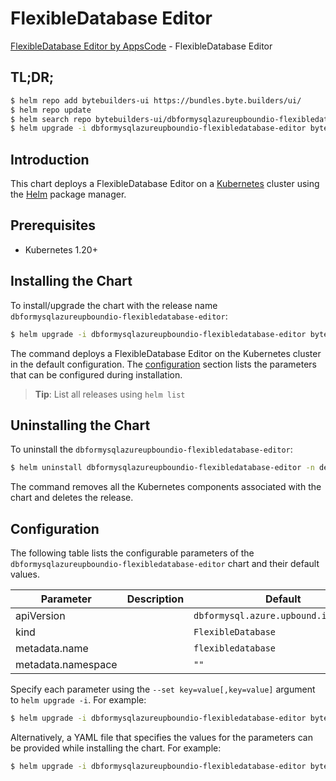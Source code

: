 # FlexibleDatabase Editor

[FlexibleDatabase Editor by AppsCode](https://byte.builders) - FlexibleDatabase Editor

## TL;DR;

```bash
$ helm repo add bytebuilders-ui https://bundles.byte.builders/ui/
$ helm repo update
$ helm search repo bytebuilders-ui/dbformysqlazureupboundio-flexibledatabase-editor --version=v0.4.18
$ helm upgrade -i dbformysqlazureupboundio-flexibledatabase-editor bytebuilders-ui/dbformysqlazureupboundio-flexibledatabase-editor -n default --create-namespace --version=v0.4.18
```

## Introduction

This chart deploys a FlexibleDatabase Editor on a [Kubernetes](http://kubernetes.io) cluster using the [Helm](https://helm.sh) package manager.

## Prerequisites

- Kubernetes 1.20+

## Installing the Chart

To install/upgrade the chart with the release name `dbformysqlazureupboundio-flexibledatabase-editor`:

```bash
$ helm upgrade -i dbformysqlazureupboundio-flexibledatabase-editor bytebuilders-ui/dbformysqlazureupboundio-flexibledatabase-editor -n default --create-namespace --version=v0.4.18
```

The command deploys a FlexibleDatabase Editor on the Kubernetes cluster in the default configuration. The [configuration](#configuration) section lists the parameters that can be configured during installation.

> **Tip**: List all releases using `helm list`

## Uninstalling the Chart

To uninstall the `dbformysqlazureupboundio-flexibledatabase-editor`:

```bash
$ helm uninstall dbformysqlazureupboundio-flexibledatabase-editor -n default
```

The command removes all the Kubernetes components associated with the chart and deletes the release.

## Configuration

The following table lists the configurable parameters of the `dbformysqlazureupboundio-flexibledatabase-editor` chart and their default values.

|     Parameter      | Description |                     Default                      |
|--------------------|-------------|--------------------------------------------------|
| apiVersion         |             | <code>dbformysql.azure.upbound.io/v1beta1</code> |
| kind               |             | <code>FlexibleDatabase</code>                    |
| metadata.name      |             | <code>flexibledatabase</code>                    |
| metadata.namespace |             | <code>""</code>                                  |


Specify each parameter using the `--set key=value[,key=value]` argument to `helm upgrade -i`. For example:

```bash
$ helm upgrade -i dbformysqlazureupboundio-flexibledatabase-editor bytebuilders-ui/dbformysqlazureupboundio-flexibledatabase-editor -n default --create-namespace --version=v0.4.18 --set apiVersion=dbformysql.azure.upbound.io/v1beta1
```

Alternatively, a YAML file that specifies the values for the parameters can be provided while
installing the chart. For example:

```bash
$ helm upgrade -i dbformysqlazureupboundio-flexibledatabase-editor bytebuilders-ui/dbformysqlazureupboundio-flexibledatabase-editor -n default --create-namespace --version=v0.4.18 --values values.yaml
```
